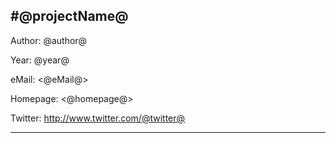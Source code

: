 #@projectName@
-------------------------

Author: @author@

Year: @year@

eMail: <@eMail@>

Homepage: <@homepage@>

Twitter: <http://www.twitter.com/@twitter@>

-------------------------